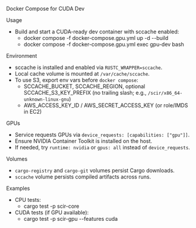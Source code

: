 Docker Compose for CUDA Dev

Usage
- Build and start a CUDA-ready dev container with sccache enabled:
  - docker compose -f docker-compose.gpu.yml up -d --build
  - docker compose -f docker-compose.gpu.yml exec gpu-dev bash

Environment
- sccache is installed and enabled via `RUSTC_WRAPPER=sccache`.
- Local cache volume is mounted at `/var/cache/sccache`.
- To use S3, export env vars before `docker compose`:
  - SCCACHE_BUCKET, SCCACHE_REGION, optional SCCACHE_S3_KEY_PREFIX (no trailing slash; e.g., `/scir/x86_64-unknown-linux-gnu`)
  - AWS_ACCESS_KEY_ID / AWS_SECRET_ACCESS_KEY (or role/IMDS in EC2)

GPUs
- Service requests GPUs via `device_requests: [capabilities: ["gpu"]]`.
- Ensure NVIDIA Container Toolkit is installed on the host.
- If needed, try `runtime: nvidia` or `gpus: all` instead of `device_requests`.

Volumes
- `cargo-registry` and `cargo-git` volumes persist Cargo downloads.
- `sccache` volume persists compiled artifacts across runs.

Examples
- CPU tests:
  - cargo test -p scir-core
- CUDA tests (if GPU available):
  - cargo test -p scir-gpu --features cuda
